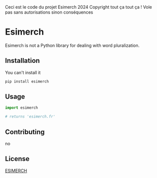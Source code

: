 Ceci est le code du projet Esimerch 2024
Copyright tout ça tout ça !
Vole pas sans autorisations sinon conséquences


# Esimerch

Esimerch is not a Python library for dealing with word pluralization.

## Installation

You can't install it
```bash
pip install esimerch
```

## Usage

```python
import esimerch

# returns 'esimerch.fr'
```

## Contributing
no
## License

[ESIMERCH](https://esimerch.Fr)

